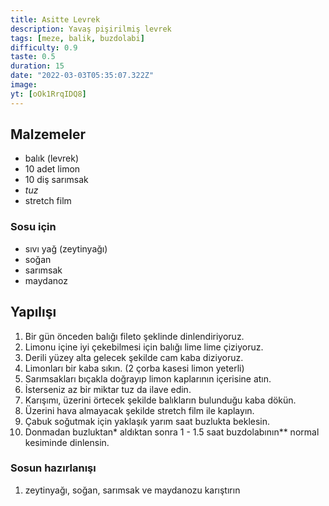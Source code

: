 ```yaml
---
title: Asitte Levrek
description: Yavaş pişirilmiş levrek
tags: [meze, balik, buzdolabi]
difficulty: 0.9
taste: 0.5
duration: 15
date: "2022-03-03T05:35:07.322Z"
image:
yt: [oOk1RrqIDQ8]
---
```


## Malzemeler

- balık (levrek)
- 10 adet limon
- 10 diş sarımsak
- _tuz_
- stretch film

### Sosu için

- sıvı yağ (zeytinyağı)
- soğan
- sarımsak
- maydanoz

## Yapılışı

1. Bir gün önceden balığı fileto şeklinde dinlendiriyoruz.
2. Limonu içine iyi çekebilmesi için balığı lime lime çiziyoruz.
3. Derili yüzey alta gelecek şekilde cam kaba diziyoruz.
4. Limonları bir kaba sıkın. (2 çorba kasesi limon yeterli)
5. Sarımsakları bıçakla doğrayıp limon kaplarının içerisine atın.
6. İsterseniz az bir miktar tuz da ilave edin.
7. Karışımı, üzerini örtecek şekilde balıkların bulunduğu kaba dökün.
8. Üzerini hava almayacak şekilde stretch film ile kaplayın.
9. Çabuk soğutmak için yaklaşık yarım saat buzlukta beklesin.
10. Donmadan buzluktan\* aldıktan sonra 1 - 1.5 saat buzdolabının\*\* normal kesiminde dinlensin.

### Sosun hazırlanışı

1. zeytinyağı, soğan, sarımsak ve maydanozu karıştırın
